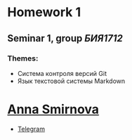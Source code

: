 # Homework 1
## Seminar 1, group *БИЯ1712*
### Themes:
* Система контроля версий Git
* Язык текстовой системы Markdown

# [Anna Smirnova](mailto:annushc@gmail.com)
* [Telegram](https://t.me/annushc)
